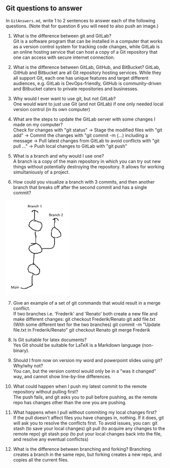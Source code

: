 ## Git questions to answer

In `GitAnswers.md`, write 1 to 2 sentences to answer each of the following
questions.  (Note that for question 6 you will need to also push an image.)

1.	What is the difference between git and GitLab?  
Git is a software program that can be installed in a computer that works as a version control system for tracking code changes, while GitLab is an online hosting service that can host a copy of a Git repository that one can access with secure internet connection.

2.	What is the difference between GitLab, GitHub, and BitBucket? 
GitLab, GitHub and Bitbucket are all Git repository hosting services. While they all support Git, each one has unique features and target different audiences, e.g. GitLab is DevOps-friendly, GitHub is community-driven and Bitbucket caters to private repositories and businesses.

3.	Why would I ever want to use git, but not GitLab?  
One would want to just use Git (and not GitLab) if one only needed local version control (in its own computer)

4.	What are the steps to update the GitLab server with some changes I made on my computer?  
Check for changes with "git status" -> Stage the modified files with "git add" -> Commit the changes with "git commit -m (…) including a message -> Pull latest changes from GitLab to avoid conflicts with "git pull …" -> Push local changes to GitLab with "git push"

5.	What is a branch and why would I use one?  
A branch is a copy of the main repository in which you can try out new things without potentially destroying the repository. It allows for working simultaniously of a project. 

6.	How could you visualize a branch with 3 commits, and then another branch that breaks off after the second commit and has a single commit?  
<img src="q6.png" alt="Branches visualized" width="200" height="300">

7.	Give an example of a set of git commands that would result in a merge conflict.  
If two branches i.e. 'Frederik' and 'Renato' both create a new file and make different changes:
git checkout Frederik/Renato
git add file.txt (With some different text for the two branches)
git commit -m "Update file.txt in Frederik/Renato"
git checkout Renato
git merge Frederik

8.	Is Git suitable for latex documents?  
Yes Git should be suitable for LaTeX is a Markdown language (non-binary).


9.	Should I from now on version my word and powerpoint slides using git? Why/why not?  
You can, but the version control would only be in a "was it changed" way, and cannot show line-by-line differences. 

10.	What could happen when I push my latest commit to the remote repository without pulling first?  
The push fails, and git asks you to pull before pushing, as the remote repo has changes other than the one you are pushing.

11.	What happens when I pull without commiting my local changes first?  
If the pull doesn't affect files you have changes in, nothing. If it does, git will ask you to resolve the conflicts first. To avoid issues, you can:
git stash (to save your local changes)
git pull (to acquire any changes to the remote repo)
git stash pop (to put your local changes back into the file, and resolve any eventual conflictss)

12.	What is the difference between branching and forking?
Branching creates a branch in the same repo, but forking creates a new repo, and copies all the current files. 

